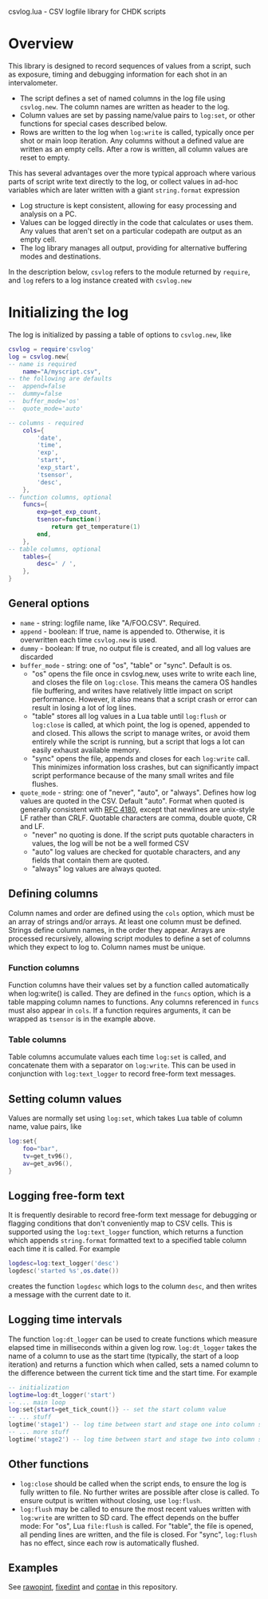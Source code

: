 csvlog.lua - CSV logfile library for CHDK scripts

# Overview
This library is designed to record sequences of values from a script, such as exposure, timing and debugging information for each shot in an intervalometer.
* The script defines a set of named columns in the log file using `csvlog.new`. The column names are written as header to the log.
* Column values are set by passing name/value pairs to `log:set`, or other functions for special cases described below.
* Rows are written to the log when `log:write` is called, typically once per shot or main loop iteration. Any columns without a defined value are written as an empty cells. After a row is written, all column values are reset to empty.

This has several advantages over the more typical approach where various parts of script write text directly to the log, or collect values in ad-hoc variables which are later written with a giant `string.format` expression
* Log structure is kept consistent, allowing for easy processing and analysis on a PC.
* Values can be logged directly in the code that calculates or uses them. Any values that aren't set on a particular codepath are output as an empty cell.
* The log library manages all output, providing for alternative buffering modes and destinations.

In the description below, `csvlog` refers to the module returned by `require`, and `log` refers to a log instance created with `csvlog.new`

# Initializing the log
The log is initialized by passing a table of options to `csvlog.new`, like
```lua
csvlog = require'csvlog'
log = csvlog.new{
-- name is required
	name="A/myscript.csv",
-- the following are defaults
--	append=false
--	dummy=false
--	buffer_mode='os'
--	quote_mode='auto'

-- columns - required
	cols={
		'date',
		'time',
		'exp',
		'start',
		'exp_start',
		'tsensor',
		'desc',
	},
-- function columns, optional
	funcs={
		exp=get_exp_count,
		tsensor=function()
			return get_temperature(1)
		end,
	},
-- table columns, optional
	tables={
		desc=' / ',
	},
}

```
## General options
* `name` - string: logfile name, like "A/FOO.CSV". Required.
* `append` - boolean: If true, name is appended to. Otherwise, it is overwritten each time `csvlog.new` is used.
* `dummy` - boolean: If true, no output file is created, and all log values are discarded
* `buffer_mode` - string: one of "os", "table" or "sync". Default is os.
   * "os" opens the file once in csvlog.new, uses write to write each line, and closes the file on `log:close`. This means the camera OS handles file buffering, and writes have relatively little impact on script performance. However, it also means that a script crash or error can result in losing a lot of log lines.
   * "table" stores all log values in a Lua table until `log:flush` or `log:close` is called, at which point, the log is opened, appended to and closed. This allows the script to manage writes, or avoid them entirely while the script is running, but a script that logs a lot can easily exhaust available memory.
   * "sync" opens the file, appends and closes for each `log:write` call. This minimizes information loss crashes, but can significantly impact script performance because of the many small writes and file flushes.
* `quote_mode` - string: one of "never", "auto", or "always". Defines how log values are quoted in the CSV. Default "auto". Format when quoted is generally consistent with [RFC 4180](https://datatracker.ietf.org/doc/html/rfc4180), except that newlines are unix-style LF rather than CRLF. Quotable characters are comma, double quote, CR and LF.
   * "never" no quoting is done. If the script puts quotable characters in values, the log will be not be a well formed CSV
   * "auto" log values are checked for quotable characters, and any fields that contain them are quoted.
   * "always" log values are always quoted.

## Defining columns
Column names and order are defined using the `cols` option, which must be an array of strings and/or arrays. At least one column must be defined. Strings define column names, in the order they appear. Arrays are processed recursively, allowing script modules to define a set of columns which they expect to log to. Column names must be unique.
### Function columns
Function columns have their values set by a function called automatically when log:write() is called. They are defined in the `funcs` option, which is a table mapping column names to functions. Any columns referenced in `funcs` must also appear in `cols`. If a function requires arguments, it can be wrapped as `tsensor` is in the example above.
### Table columns
Table columns accumulate values each time `log:set` is called, and concatenate them with a separator on `log:write`. This can be used in conjunction with `log:text_logger` to record free-form text messages.
## Setting column values
Values are normally set using `log:set`, which takes Lua table of column name, value pairs, like
```lua
log:set{
	foo="bar",
	tv=get_tv96(),
	av=get_av96(),
}
```
## Logging free-form text
It is frequently desirable to record free-form text message for debugging or flagging conditions that don't conveniently map to CSV cells. This is supported using the `log:text_logger` function, which returns a function which appends `string.format` formatted text to a specified table column each time it is called. For example
```lua
logdesc=log:text_logger('desc')
logdesc('started %s',os.date())
```
creates the function `logdesc` which logs to the column `desc`, and then writes a message with the current date to it.
## Logging time intervals
The function `log:dt_logger` can be used to create functions which measure elapsed time in milliseconds within a given log row. `log:dt_logger` takes the name of a column to use as the start time (typically, the start of a loop iteration) and returns a function which when called, sets a named column to the difference between the current tick time and the start time. For example
```lua
-- initialization
logtime=log:dt_logger('start')
-- ... main loop
log:set{start=get_tick_count()} -- set the start column value
-- ... stuff
logtime('stage1') -- log time between start and stage one into column stage1
-- ... more stuff
logtime('stage2') -- log time between start and stage two into column stage2

```
## Other functions
* `log:close` should be called when the script ends, to ensure the log is fully written to file. No further writes are possible after close is called. To ensure output is written without closing, use `log:flush`.
* `log:flush` may be called to ensure the most recent values written with `log:write` are written to SD card. The effect depends on the buffer mode: For "os", Lua `file:flush` is called. For "table", the file is opened, all pending lines are written, and the file is closed. For "sync", `log:flush` has no effect, since each row is automatically flushed.


## Examples
See [rawopint](/src/rawopint), [fixedint](/src/fixedint) and [contae](/src/contae) in this repository.
